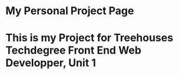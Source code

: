 # My Personal Project Page
# This is my Project for Treehouses Techdegree Front End Web Developper, Unit 1
